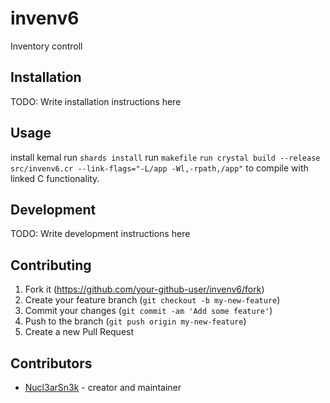 # invenv6

Inventory controll

## Installation

TODO: Write installation instructions here

## Usage
install kemal
run `shards install`
run `makefile`
`run crystal build --release src/invenv6.cr --link-flags="-L/app -Wl,-rpath,/app"` to compile with linked C functionality.

## Development

TODO: Write development instructions here

## Contributing

1. Fork it (<https://github.com/your-github-user/invenv6/fork>)
2. Create your feature branch (`git checkout -b my-new-feature`)
3. Commit your changes (`git commit -am 'Add some feature'`)
4. Push to the branch (`git push origin my-new-feature`)
5. Create a new Pull Request

## Contributors

- [Nucl3arSn3k](https://github.com/your-github-user) - creator and maintainer
